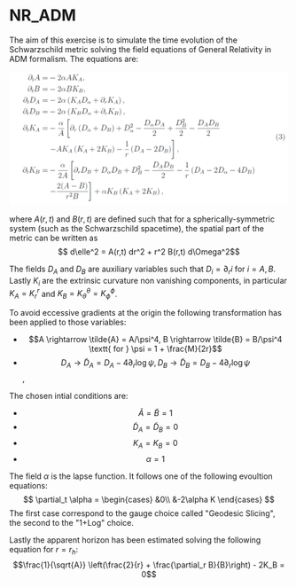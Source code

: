 # NR_ADM

The aim of this exercise is to simulate the time evolution of the Schwarzschild metric solving the field equations of General Relativity in ADM formalism. The  equations are: 

![image](Images/EFE_adm.png)

where $A(r,t)$ and $B(r,t)$ are defined such that for a spherically-symmetric system (such as the Schwarzschild spacetime), the spatial part of the metric can be written as
$$ d\elle^2 = A(r,t) dr^2 + r^2 B(r,t) d\Omega^2$$

The fields $D_A$ and $D_B$ are auxiliary variables such that $D_i = \partial_r i$ for $i = A, B$. Lastly $K_i$ are the extrinsic curvature non vanishing components, in particular $K_A = K^r_r$ and $K_B = K^\theta_\theta = K^\phi_\phi$.

To avoid eccessive gradients at the origin the following transformation has been applied to those variables:

- $$A \rightarrow \tilde{A} = A/\psi^4, B \rightarrow \tilde{B} = B/\psi^4 \textt{ for } \psi = 1 + \frac{M}{2r}$$
- $$D_A \rightarrow \tilde{D}_A = D_A - 4\partial_r \log \psi, D_B \rightarrow \tilde{D}_B = D_B - 4\partial_r \log \psi$$,


The chosen intial conditions are:
- $$\tilde{A} = \tilde{B} = 1$$
- $$\tilde{D}_A = \tilde{D}_B = 0$$
- $$K_A = K_B = 0$$
- $$\alpha = 1$$

The field $\alpha$ is the lapse function. It follows one of the following evoultion equations:
$$
\partial_t \alpha = 
\begin{cases}
&0\\
&-2\alpha K
\end{cases}
$$
The first case correspond to the gauge choice called "Geodesic Slicing", the second to the "1+Log" choice.

Lastly the apparent horizon has been estimated solving the following equation for $r = r_h$:
$$\frac{1}{\sqrt{A}} \left(\frac{2}{r} + \frac{\partial_r B}{B}\right) - 2K_B = 0$$